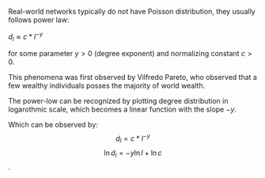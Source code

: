 Real-world networks typically do not have Poisson distribution, they usually follows power law:

$d_l \approx c * l^{-y}$

for some parameter $y > 0$ (degree exponent) and normalizing constant $c > 0$.

This phenomena was first observed by Vilfredo Pareto, who observed that a few wealthy individuals posses the majority of world wealth.

The power-low can be recognized by plotting degree distribution in logarothmic scale, which becomes a linear function with the slope $-y$.

Which can be observed by:
$$d_l = c * l^{-y}$$
$$\ln d_l = -y \ln l + \ln c$$.



